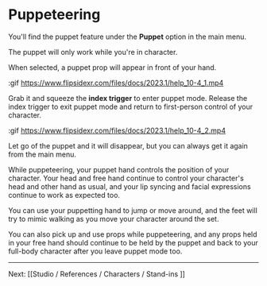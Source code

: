 # Puppeteering

You'll find the puppet feature under the **Puppet** option in the main menu.

The puppet will only work while you're in character.

When selected, a puppet prop will appear in front of your hand.

:gif https://www.flipsidexr.com/files/docs/2023.1/help_10-4_1.mp4

Grab it and squeeze the **index trigger** to enter puppet mode. Release the index trigger to exit puppet mode and return to first-person control of your character.


:gif https://www.flipsidexr.com/files/docs/2023.1/help_10-4_2.mp4

Let go of the puppet and it will disappear, but you can always get it again from the main menu.

While puppeteering, your puppet hand controls the position of your character. Your head and free hand continue to control your character's head and other hand as usual, and your lip syncing and facial expressions continue to work as expected too.

You can use your puppetting hand to jump or move around, and the feet will try to mimic
walking as you move your character around the set.

You can also pick up and use props while puppeteering, and any props held in your free hand should continue to be held by the puppet and back to your full-body character after you leave puppet mode too.

---

Next: [[Studio / References / Characters / Stand-ins ]]
